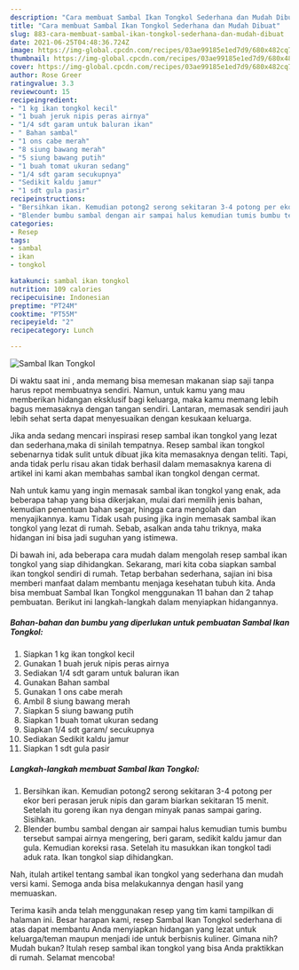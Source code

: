 ```yaml
---
description: "Cara membuat Sambal Ikan Tongkol Sederhana dan Mudah Dibuat"
title: "Cara membuat Sambal Ikan Tongkol Sederhana dan Mudah Dibuat"
slug: 883-cara-membuat-sambal-ikan-tongkol-sederhana-dan-mudah-dibuat
date: 2021-06-25T04:48:36.724Z
image: https://img-global.cpcdn.com/recipes/03ae99185e1ed7d9/680x482cq70/sambal-ikan-tongkol-foto-resep-utama.jpg
thumbnail: https://img-global.cpcdn.com/recipes/03ae99185e1ed7d9/680x482cq70/sambal-ikan-tongkol-foto-resep-utama.jpg
cover: https://img-global.cpcdn.com/recipes/03ae99185e1ed7d9/680x482cq70/sambal-ikan-tongkol-foto-resep-utama.jpg
author: Rose Greer
ratingvalue: 3.3
reviewcount: 15
recipeingredient:
- "1 kg ikan tongkol kecil"
- "1 buah jeruk nipis peras airnya"
- "1/4 sdt garam untuk baluran ikan"
- " Bahan sambal"
- "1 ons cabe merah"
- "8 siung bawang merah"
- "5 siung bawang putih"
- "1 buah tomat ukuran sedang"
- "1/4 sdt garam secukupnya"
- "Sedikit kaldu jamur"
- "1 sdt gula pasir"
recipeinstructions:
- "Bersihkan ikan. Kemudian potong2 serong sekitaran 3-4 potong per ekor beri perasan jeruk nipis dan garam biarkan sekitaran 15 menit. Setelah itu goreng ikan nya dengan minyak panas sampai garing. Sisihkan."
- "Blender bumbu sambal dengan air sampai halus kemudian tumis bumbu tersebut sampai airnya mengering, beri garam, sedikit kaldu jamur dan gula. Kemudian koreksi rasa. Setelah itu masukkan ikan tongkol tadi aduk rata. Ikan tongkol siap dihidangkan."
categories:
- Resep
tags:
- sambal
- ikan
- tongkol

katakunci: sambal ikan tongkol 
nutrition: 109 calories
recipecuisine: Indonesian
preptime: "PT24M"
cooktime: "PT55M"
recipeyield: "2"
recipecategory: Lunch

---
```



![Sambal Ikan Tongkol](https://img-global.cpcdn.com/recipes/03ae99185e1ed7d9/680x482cq70/sambal-ikan-tongkol-foto-resep-utama.jpg)

Di waktu  saat ini , anda memang bisa memesan makanan siap saji tanpa harus repot membuatnya sendiri. Namun, untuk kamu yang mau memberikan hidangan eksklusif bagi keluarga, maka kamu memang lebih bagus memasaknya dengan tangan sendiri. Lantaran, memasak sendiri jauh lebih sehat serta dapat menyesuaikan dengan kesukaan keluarga.

Jika anda sedang mencari inspirasi resep sambal ikan tongkol yang lezat dan sederhana,maka di sinilah tempatnya. Resep sambal ikan tongkol  sebenarnya tidak sulit untuk dibuat jika kita memasaknya dengan teliti. Tapi, anda tidak perlu risau akan tidak berhasil dalam memasaknya 
karena di artikel ini kami akan membahas sambal ikan tongkol dengan cermat.  



Nah untuk kamu yang ingin memasak sambal ikan tongkol yang enak, ada beberapa tahap yang bisa dikerjakan, mulai dari memilih jenis bahan, kemudian penentuan bahan segar, hingga cara mengolah dan menyajikannya. kamu Tidak usah pusing jika ingin memasak sambal ikan tongkol yang lezat di rumah. Sebab, asalkan anda  tahu triknya, maka hidangan ini bisa jadi suguhan yang istimewa.

Di bawah ini, ada beberapa cara mudah dalam mengolah resep sambal ikan tongkol yang siap dihidangkan. Sekarang, mari kita coba siapkan sambal ikan tongkol sendiri di rumah. Tetap berbahan sederhana, sajian ini bisa memberi manfaat dalam membantu menjaga kesehatan tubuh kita. Anda bisa membuat Sambal Ikan Tongkol menggunakan 11 bahan dan 2 tahap pembuatan. Berikut ini langkah-langkah dalam menyiapkan hidangannya.

<!--inarticleads1-->

##### Bahan-bahan dan bumbu yang diperlukan untuk pembuatan Sambal Ikan Tongkol:

1. Siapkan 1 kg ikan tongkol kecil
1. Gunakan 1 buah jeruk nipis peras airnya
1. Sediakan 1/4 sdt garam untuk baluran ikan
1. Gunakan  Bahan sambal
1. Gunakan 1 ons cabe merah
1. Ambil 8 siung bawang merah
1. Siapkan 5 siung bawang putih
1. Siapkan 1 buah tomat ukuran sedang
1. Siapkan 1/4 sdt garam/ secukupnya
1. Sediakan Sedikit kaldu jamur
1. Siapkan 1 sdt gula pasir




<!--inarticleads2-->

##### Langkah-langkah membuat Sambal Ikan Tongkol:

1. Bersihkan ikan. Kemudian potong2 serong sekitaran 3-4 potong per ekor beri perasan jeruk nipis dan garam biarkan sekitaran 15 menit. Setelah itu goreng ikan nya dengan minyak panas sampai garing. Sisihkan.
1. Blender bumbu sambal dengan air sampai halus kemudian tumis bumbu tersebut sampai airnya mengering, beri garam, sedikit kaldu jamur dan gula. Kemudian koreksi rasa. Setelah itu masukkan ikan tongkol tadi aduk rata. Ikan tongkol siap dihidangkan.




Nah, itulah artikel tentang  sambal ikan tongkol  yang sederhana dan mudah versi kami. Semoga anda bisa melakukannya dengan hasil yang memuaskan. 

Terima kasih anda telah menggunakan resep yang tim kami tampilkan di halaman ini. Besar harapan kami, resep  Sambal Ikan Tongkol sederhana di atas dapat membantu Anda menyiapkan hidangan yang lezat untuk keluarga/teman maupun menjadi ide untuk berbisnis kuliner. Gimana nih? Mudah bukan? Itulah resep sambal ikan tongkol yang bisa Anda praktikkan di rumah. Selamat mencoba!

